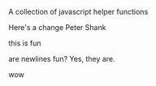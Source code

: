 A collection of javascript helper functions


Here's a change
Peter Shank

this is fun 

are newlines fun?
Yes, they are.

wow
